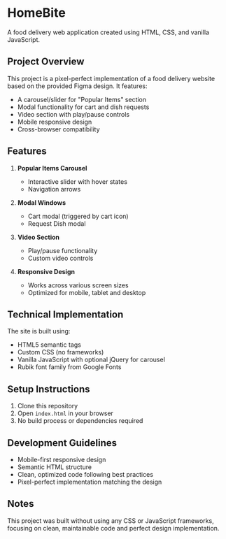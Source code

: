 # HomeBite

A food delivery web application created using HTML, CSS, and vanilla JavaScript.

## Project Overview

This project is a pixel-perfect implementation of a food delivery website based on the provided Figma design. It features:

- A carousel/slider for "Popular Items" section
- Modal functionality for cart and dish requests
- Video section with play/pause controls
- Mobile responsive design
- Cross-browser compatibility

## Features

1. **Popular Items Carousel**
   - Interactive slider with hover states
   - Navigation arrows

2. **Modal Windows**
   - Cart modal (triggered by cart icon)
   - Request Dish modal

3. **Video Section**
   - Play/pause functionality
   - Custom video controls

4. **Responsive Design**
   - Works across various screen sizes
   - Optimized for mobile, tablet and desktop

## Technical Implementation

The site is built using:
- HTML5 semantic tags
- Custom CSS (no frameworks)
- Vanilla JavaScript with optional jQuery for carousel
- Rubik font family from Google Fonts

## Setup Instructions

1. Clone this repository
2. Open `index.html` in your browser
3. No build process or dependencies required
## Development Guidelines

- Mobile-first responsive design
- Semantic HTML structure
- Clean, optimized code following best practices
- Pixel-perfect implementation matching the design

## Notes

This project was built without using any CSS or JavaScript frameworks, focusing on clean, maintainable code and perfect design implementation.
